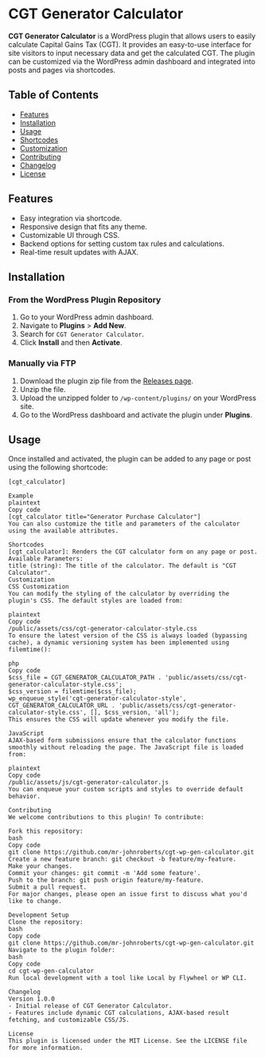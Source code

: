 # CGT Generator Calculator

**CGT Generator Calculator** is a WordPress plugin that allows users to easily calculate Capital Gains Tax (CGT). It provides an easy-to-use interface for site visitors to input necessary data and get the calculated CGT. The plugin can be customized via the WordPress admin dashboard and integrated into posts and pages via shortcodes.

## Table of Contents

- [Features](#features)
- [Installation](#installation)
- [Usage](#usage)
- [Shortcodes](#shortcodes)
- [Customization](#customization)
- [Contributing](#contributing)
- [Changelog](#changelog)
- [License](#license)

## Features

- Easy integration via shortcode.
- Responsive design that fits any theme.
- Customizable UI through CSS.
- Backend options for setting custom tax rules and calculations.
- Real-time result updates with AJAX.

## Installation

### From the WordPress Plugin Repository

1. Go to your WordPress admin dashboard.
2. Navigate to **Plugins** > **Add New**.
3. Search for `CGT Generator Calculator`.
4. Click **Install** and then **Activate**.

### Manually via FTP

1. Download the plugin zip file from the [Releases page](https://github.com/mr-johnroberts/cgt-wp-gen-calculator/releases).
2. Unzip the file.
3. Upload the unzipped folder to `/wp-content/plugins/` on your WordPress site.
4. Go to the WordPress dashboard and activate the plugin under **Plugins**.

## Usage

Once installed and activated, the plugin can be added to any page or post using the following shortcode:

```plaintext
[cgt_calculator]

Example
plaintext
Copy code
[cgt_calculator title="Generator Purchase Calculator"]
You can also customize the title and parameters of the calculator using the available attributes.

Shortcodes
[cgt_calculator]: Renders the CGT calculator form on any page or post.
Available Parameters:
title (string): The title of the calculator. The default is "CGT Calculator".
Customization
CSS Customization
You can modify the styling of the calculator by overriding the plugin's CSS. The default styles are loaded from:

plaintext
Copy code
/public/assets/css/cgt-generator-calculator-style.css
To ensure the latest version of the CSS is always loaded (bypassing cache), a dynamic versioning system has been implemented using filemtime():

php
Copy code
$css_file = CGT_GENERATOR_CALCULATOR_PATH . 'public/assets/css/cgt-generator-calculator-style.css';
$css_version = filemtime($css_file);
wp_enqueue_style('cgt-generator-calculator-style', CGT_GENERATOR_CALCULATOR_URL . 'public/assets/css/cgt-generator-calculator-style.css', [], $css_version, 'all');
This ensures the CSS will update whenever you modify the file.

JavaScript
AJAX-based form submissions ensure that the calculator functions smoothly without reloading the page. The JavaScript file is loaded from:

plaintext
Copy code
/public/assets/js/cgt-generator-calculator.js
You can enqueue your custom scripts and styles to override default behavior.

Contributing
We welcome contributions to this plugin! To contribute:

Fork this repository:
bash
Copy code
git clone https://github.com/mr-johnroberts/cgt-wp-gen-calculator.git
Create a new feature branch: git checkout -b feature/my-feature.
Make your changes.
Commit your changes: git commit -m 'Add some feature'.
Push to the branch: git push origin feature/my-feature.
Submit a pull request.
For major changes, please open an issue first to discuss what you'd like to change.

Development Setup
Clone the repository:
bash
Copy code
git clone https://github.com/mr-johnroberts/cgt-wp-gen-calculator.git
Navigate to the plugin folder:
bash
Copy code
cd cgt-wp-gen-calculator
Run local development with a tool like Local by Flywheel or WP CLI.

Changelog
Version 1.0.0
- Initial release of CGT Generator Calculator.
- Features include dynamic CGT calculations, AJAX-based result fetching, and customizable CSS/JS.

License
This plugin is licensed under the MIT License. See the LICENSE file for more information.
